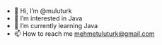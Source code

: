 - 👋 Hi, I’m @muluturk
- 👀 I’m interested in Java
- 🌱 I’m currently learning Java
- 📫 How to reach me mehmetuluturk@gmail.com

<!---
muluturk/muluturk is a ✨ special ✨ repository because its `README.md` (this file) appears on your GitHub profile.
You can click the Preview link to take a look at your changes.
--->
